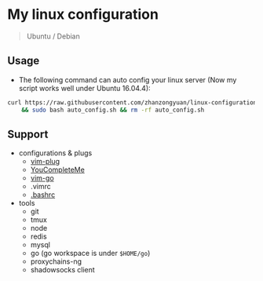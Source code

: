# My linux configuration

> Ubuntu / Debian

## Usage

- The following command can auto config your linux server (Now my script works well under Ubuntu 16.04.4):
```bash
curl https://raw.githubusercontent.com/zhanzongyuan/linux-configuration/master/auto_config.sh > auto_config.sh\
    && sudo bash auto_config.sh && rm -rf auto_config.sh
```

## Support

- configurations & plugs
    - [vim-plug](https://github.com/junegunn/vim-plug)
    - [YouCompleteMe](https://github.com/Valloric/YouCompleteMe#linux-64-bit)
    - [vim-go](https://github.com/fatih/vim-go)
    - .vimrc
    - [.bashrc](https://www.zhihu.com/question/20110072/answer/14014646)
- tools
    - git
    - tmux
    - node
    - redis
    - mysql
    - go (go workspace is under `$HOME/go`)
    - proxychains-ng
    - shadowsocks client

